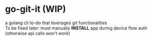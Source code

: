 # go-git-it (WIP)
a golang cli to-do that leverages git functionalities  
To be fixed later: must manually **INSTALL** app during device flow auth (otherwise api calls won't work)
